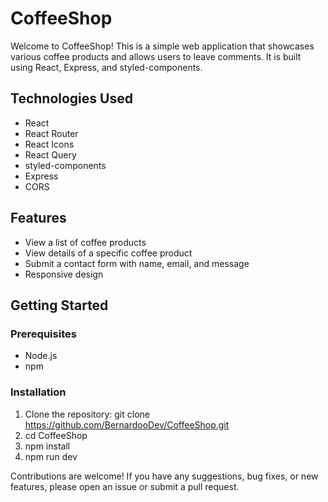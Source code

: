 # CoffeeShop

Welcome to CoffeeShop! This is a simple web application that showcases various coffee products and allows users to leave comments. It is built using React, Express, and styled-components.

## Technologies Used

- React
- React Router
- React Icons
- React Query
- styled-components
- Express
- CORS

## Features

- View a list of coffee products
- View details of a specific coffee product
- Submit a contact form with name, email, and message
- Responsive design

## Getting Started

### Prerequisites

- Node.js
- npm

### Installation

1. Clone the repository: git clone https://github.com/BernardooDev/CoffeeShop.git
2. cd CoffeeShop
3. npm install
4. npm run dev

Contributions are welcome! If you have any suggestions, bug fixes, or new features, please open an issue or submit a pull request.


